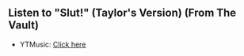 ## Listen to "Slut!" (Taylor's Version) (From The Vault)
- YTMusic: [Click here](https://music.youtube.com/watch?v=E1Y3RD3Vt7I)